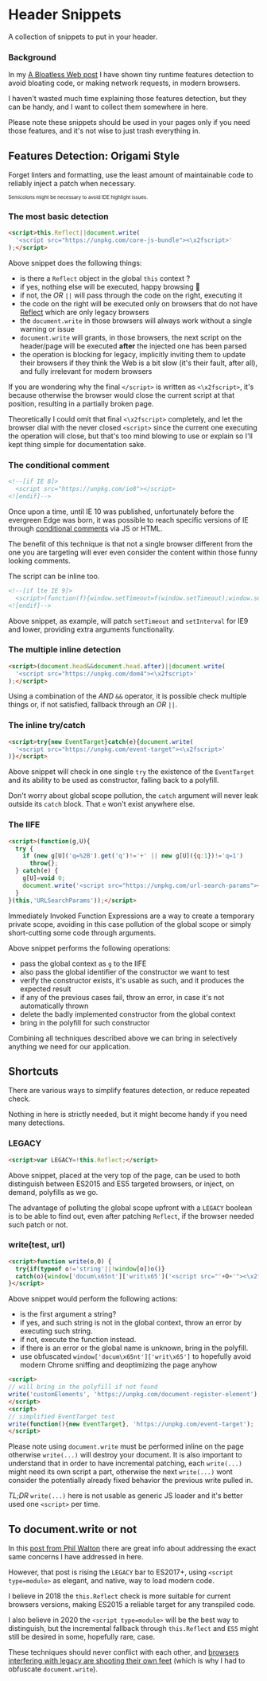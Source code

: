 # Header Snippets
A collection of snippets to put in your header.

### Background

In my [A Bloatless Web post](https://itnext.io/a-bloatless-web-d4f811c7991b) I have shown tiny runtime features detection to avoid bloating code, or making network requests, in modern browsers.

I haven't wasted much time explaining those features detection, but they can be handy, and I want to collect them somewhere in here.

Please note these snippets should be used in your pages only if you need those features, and it's not wise to just trash everything in.

## Features Detection: Origami Style

Forget linters and formatting, use the least amount of maintainable code to reliably inject a patch when necessary.

<sup><sub>Semicolons might be necessary to avoid IDE highlight issues.</sub></sup>

### The most basic detection

```html
<script>this.Reflect||document.write(
  '<script src="https://unpkg.com/core-js-bundle"><\x2fscript>'
);</script>
```

Above snippet does the following things:

  * is there a `Reflect` object in the global `this` context ?
  * if yes, nothing else will be executed, happy browsing 🎉
  * if not, the _OR_ `||` will pass through the code on the right, executing it
  * the code on the right will be executed only on browsers that do not have [Reflect](https://developer.mozilla.org/en-US/docs/Web/JavaScript/Reference/Global_Objects/Reflect#Browser_compatibility) which are only legacy browsers
  * the `document.write` in those browsers will always work without a single warning or issue
  * `document.write` will grants, in those browsers, the next script on the header/page will be executed **after** the injected one has been parsed
  * the operation is blocking for legacy, implicitly inviting them to update their browsers if they think the Web is a bit slow (it's their fault, after all), and fully irrelevant for modern browsers

If you are wondering why the final `</script>` is written as `<\x2fscript>`, it's because otherwise the browser would close the current script at that position, resulting in a partially broken page.

Theoretically I could omit that final `<\x2fscript>` completely, and let the browser dial with the never closed `<script>` since the current one executing the operation will close, but that's too mind blowing to use or explain so I'll kept thing simple for documentation sake.

### The conditional comment

```html
<!--[if IE 8]>
  <script src="https://unpkg.com/ie8"></script>
<![endif]-->
```

Once upon a time, until IE 10 was published, unfortunately before the evergreen Edge was born, it was possible to reach specific versions of IE through [conditional comments](https://www.sitepoint.com/internet-explorer-conditional-comments/) via JS or HTML.

The benefit of this technique is that not a single browser different from the one you are targeting will ever even consider the content within those funny looking comments.

The script can be inline too.

```html
<!--[if lte IE 9]>
  <script>(function(f){window.setTimeout=f(window.setTimeout);window.setInterval=f(window.setInterval)})(function(f){return function(c,t){var a=[].slice.call(arguments,2);return f(function(){c.apply(this,a)},t)}});</script>
<![endif]-->
```

Above snippet, as example, will patch `setTimeout` and `setInterval` for IE9 and lower, providing extra arguments functionality.

### The multiple inline detection

```html
<script>(document.head&&document.head.after)||document.write(
  '<script src="https://unpkg.com/dom4"><\x2fscript>'
);</script>
```

Using a combination of the _AND_ `&&` operator, it is possible check multiple things or, if not satisfied, fallback through an _OR_ `||`.


### The inline try/catch

```html
<script>try{new EventTarget}catch(e){document.write(
  '<script src="https://unpkg.com/event-target"><\x2fscript>'
)}</script>
```

Above snippet will check in one single `try` the existence of the `EventTarget` and its ability to be used as constructor, falling back to a polyfill.

Don't worry about global scope pollution, the `catch` argument will never leak outside its `catch` block. That `e` won't exist anywhere else.

### The IIFE

```html
<script>(function(g,U){
  try {
    if (new g[U]('q=%2B').get('q')!='+' || new g[U]({q:1})!='q=1')
      throw{};
  } catch(e) {
    g[U]=void 0;
    document.write('<script src="https://unpkg.com/url-search-params"><\x2fscript>');
  }
}(this,'URLSearchParams'));</script>
```

Immediately Invoked Function Expressions are a way to create a temporary private scope, avoiding in this case pollution of the global scope or simply short-cutting some code through arguments.

Above snippet performs the following operations:

  * pass the global context as `g` to the IIFE
  * also pass the global identifier of the constructor we want to test
  * verify the constructor exists, it's usable as such, and it produces the expected result
  * if any of the previous cases fail, throw an error, in case it's not automatically thrown
  * delete the badly implemented constructor from the global context
  * bring in the polyfill for such constructor

Combining all techniques described above we can bring in selectively anything we need for our application.

## Shortcuts

There are various ways to simplify features detection, or reduce repeated check.

Nothing in here is strictly needed, but it might become handy if you need many detections.

### LEGACY

```html
<script>var LEGACY=!this.Reflect;</script>
```

Above snippet, placed at the very top of the page, can be used to both distinguish between ES2015 and ES5 targeted browsers, or inject, on demand, polyfills as we go.

The advantage of polluting the global scope upfront with a `LEGACY` boolean is to be able to find out, even after patching `Reflect`, if the browser needed such patch or not.

### write(test, url)

```html
<script>function write(o,O) {
  try{if(typeof o!='string'||!window[o])o()}
  catch(o){window['docum\x65nt']['writ\x65']('<script src="'+O+'"><\x2fscript>')}
}</script>
```

Above snippet would perform the following actions:

  * is the first argument a string?
  * if yes, and such string is not in the global context, throw an error by executing such string.
  * if not, execute the function instead.
  * if there is an error or the global name is unknown, bring in the polyfill.
  * use obfuscated `window['docum\x65nt']['writ\x65']` to hopefully avoid modern Chrome sniffing and deoptimizing the page anyhow

```html
<script>
// will bring in the polyfill if not found
write('customElements', 'https://unpkg.com/document-register-element');
</script>
<script>
// simplified EventTarget test
write(function(){new EventTarget}, 'https://unpkg.com/event-target');
</script>
```

Please note using `document.write` must be performed inline on the page otherwise `write(...)` will destroy your document. It is also important to understand that in order to have incremental patching, each `write(...)` might need its own script a part, otherwise the next `write(...)` wont consider the potentially already fixed behavior the previous write pulled in.

_TL;DR_ `write(...)` here is not usable as generic JS loader and it's better used one `<script>` per time.

## To document.write or not

In this [post from Phil Walton](https://philipwalton.com/articles/deploying-es2015-code-in-production-today/) there are great info about addressing the exact same concerns I have addressed in here.

However, that post is rising the `LEGACY` bar to ES2017+, using `<script type=module>` as elegant, and native, way to load modern code.

I believe in 2018 the `this.Reflect` check is more suitable for current browsers versions, making ES2015 a reliable target for any transpiled code.

I also believe in 2020 the `<script type=module>` will be the best way to distinguish, but the incremental fallback through `this.Reflect` and `ES5` might still be desired in some, hopefully rare, case.

These techniques should never conflict with each other, and [browsers interfering with legacy are shooting their own feet](https://developers.google.com/web/updates/2016/08/removing-document-write) (which is why I had to obfuscate `document.write`).
